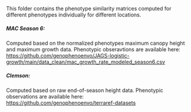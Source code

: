 This folder contains the phenotype similarity matrices computed for different phenotypes individually for different locations.

##### MAC Season 6:
Computed based on the normalized phenotypes maximum canopy height and maximum growth data. Phenotypic obseravtions are available here: https://github.com/genophenoenvo/JAGS-logistic-growth/main/data_clean/mac_growth_rate_modeled_season6.csv

##### Clemson:
Computed based on raw end-of-season height data. Phenotypic observations are available here: https://github.com/genophenoenvo/terraref-datasets


